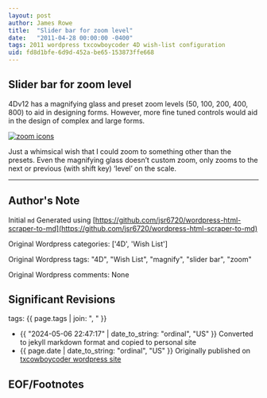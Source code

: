 ```yaml
---
layout: post
author: James Rowe
title:  "Slider bar for zoom level"
date:   "2011-04-28 00:00:00 -0400"
tags: 2011 wordpress txcowboycoder 4D wish-list configuration
uid: fd8d1bfe-6d9d-452a-be65-153873ffe668
---
```



## Slider bar for zoom level


4Dv12 has a magnifying glass and preset zoom levels (50, 100, 200, 400, 800) to aid in designing forms. However, more fine tuned controls would aid in the design of complex and large forms.


[![zoom icons](https://txcowboycoder.files.wordpress.com/2011/04/zoom.png?w=500 "zoom")](http://txcowboycoder.files.wordpress.com/2011/04/zoom.png)


Just a whimsical wish that I could zoom to something other than the presets. Even the magnifying glass doesn’t custom zoom, only zooms to the next or previous (with shift key) ‘level’ on the scale.




---

## Author's Note

Initial `md` Generated using [https://github.com/jsr6720/wordpress-html-scraper-to-md](https://github.com/jsr6720/wordpress-html-scraper-to-md)

Original Wordpress categories: ['4D', 'Wish List']

Original Wordpress tags: "4D", "Wish List", "magnify", "slider bar", "zoom"

Original Wordpress comments: None

## Significant Revisions

tags: {{ page.tags | join: ", " }} <!-- todo move this somewhere -->

- {{ "2024-05-06 22:47:17" | date_to_string: "ordinal", "US" }} Converted to jekyll markdown format and copied to personal site
- {{ page.date | date_to_string: "ordinal", "US" }} Originally published on [txcowboycoder wordpress site](https://txcowboycoder.wordpress.com/2011/04/28/slider-bar-for-zoom-level/)

## EOF/Footnotes


